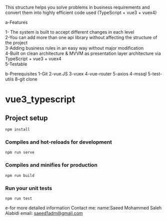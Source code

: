 


This structure helps you solve problems in business requirements and convert them into highly efficient code used (TypeScript + vue3 + vuex4)


a-Features


1- The system is built to accept different changes in each level <br />
2-You can add more than one api library without affecting the structure of the project <br />
3-Adding business rules in an easy way without major modification <br />
4-Built on clean architecture & MVVM as presentation layer architecture  via TypeScript + vue3 + vuex4 <br />
5-Testable  <br />


b-Prerequisites
1-Git
2-vue.JS
3-vuex
4-vue-router
5-axios
4-mssql
5-test-utils
8-git clone


# vue3_typescript

## Project setup
```
npm install
```

### Compiles and hot-reloads for development
```
npm run serve
```

### Compiles and minifies for production
```
npm run build
```

### Run your unit tests
```
npm run test
```
e-for more detailed information Contact me:
name:Saeed Mohammed Saleh Alabidi
email: saeed1adm@gmail.com


 
